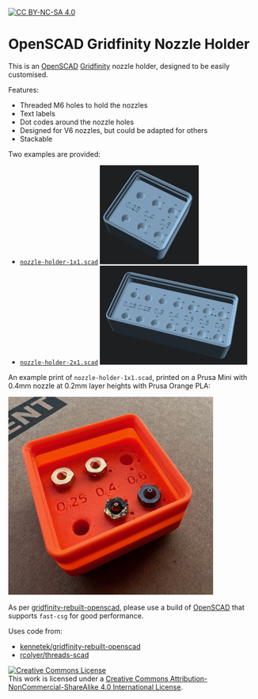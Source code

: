 [![CC BY-NC-SA 4.0][cc-by-nc-sa-shield]][cc-by-nc-sa]

[cc-by-nc-sa]: http://creativecommons.org/licenses/by-nc-sa/4.0/
[cc-by-nc-sa-shield]: https://img.shields.io/badge/License-CC%20BY--NC--SA%204.0-lightgrey.svg

# OpenSCAD Gridfinity Nozzle Holder

This is an [OpenSCAD][] [Gridfinity][] nozzle holder, designed to be easily customised.


[OpenSCAD]: https://openscad.org/
[Gridfinity]: https://www.youtube.com/watch?v=ra_9zU-mnl8

Features:

 - Threaded M6 holes to hold the nozzles
 - Text labels
 - Dot codes around the nozzle holes
 - Designed for V6 nozzles, but could be adapted for others
 - Stackable

Two examples are provided:

 - [`nozzle-holder-1x1.scad`](nozzle-holder-1x1.scad)
   <img src="nozzle-holder-1x1.png" height="200">
 - [`nozzle-holder-2x1.scad`](nozzle-holder-2x1.scad)
   <img src="nozzle-holder-2x1.png" height="200">

An example print of `nozzle-holder-1x1.scad`, printed on a Prusa Mini with 0.4mm nozzle at 0.2mm layer heights with Prusa Orange PLA:

<img src="example.jpg" height="400">


As per [gridfinity-rebuilt-openscad][], please use a build of [OpenSCAD][] that supports `fast-csg` for good performance.


Uses code from:

 - [kennetek/gridfinity-rebuilt-openscad][gridfinity-rebuilt-openscad]
 - [rcolyer/threads-scad](https://github.com/rcolyer/threads-scad)

[gridfinity-rebuilt-openscad]: https://github.com/kennetek/gridfinity-rebuilt-openscad

<a rel="license" href="http://creativecommons.org/licenses/by-nc-sa/4.0/"><img alt="Creative Commons License" style="border-width:0" src="https://i.creativecommons.org/l/by-nc-sa/4.0/88x31.png" /></a><br />This work is licensed under a <a rel="license" href="http://creativecommons.org/licenses/by-nc-sa/4.0/">Creative Commons Attribution-NonCommercial-ShareAlike 4.0 International License</a>.

